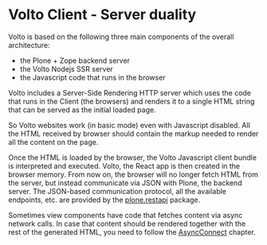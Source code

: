 # Volto Client - Server duality

Volto is based on the following three main components of the overall architecture:

- the Plone + Zope backend server
- the Volto Nodejs SSR server
- the Javascript code that runs in the browser

Volto includes a Server-Side Rendering HTTP server which uses the code that
runs in the Client (the browsers) and renders it to a single HTML string that
can be served as the initial loaded page.

So Volto websites work (in basic mode) even with Javascript disabled. All the
HTML received by browser should contain the markup needed to render all the
content on the page.

Once the HTML is loaded by the browser, the Volto Javascript client bundle is
interpreted and executed. Volto, the React app is then created in the browser
memory. From now on, the browser will no longer fetch HTML from the server, but
instead communicate via JSON with Plone, the backend server. The JSON-based
communication protocol, all the available endpoints, etc. are provided by the
[plone.restapi](https://github.com/plone/plone.restapi) package.

Sometimes view components have code that fetches content via async network
calls. In case that content should be rendered together with the rest of
the generated HTML, you need to follow the
[AsyncConnect](../addons/asyncconect) chapter.
